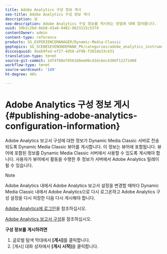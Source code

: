 ```yaml
---
title: Adobe Analytics 구성 정보 게시
seo-title: Adobe Analytics 구성 정보 게시
description: 널
seo-description: Adobe Analytics 구성 정보를 게시하는 방법에 대해 알아봅니다.
uuid: 39b1c2bd-8eb8-43a8-9482-9623115c5374
contentOwner: admin
content-type: reference
products: SG_EXPERIENCEMANAGER/Dynamic-Media-Classic
geptopics: SG_SCENESEVENONDEMAND_PK/categories/adobe_analytics_instrumentation_kit
discoiquuid: deeb9fed-ef27-4d58-af98-f381de33c431
translation-type: tm+mt
source-git-commit: 1df4f88ef856160ee06c43dc6ec430df122f2408
workflow-type: tm+mt
source-wordcount: '149'
ht-degree: 46%

---
```



# Adobe Analytics 구성 정보 게시{#publishing-adobe-analytics-configuration-information}

Adobe Analytics 보고서 구성에 대한 정보가 Dynamic Media Classic 서버로 전송되도록 Dynamic Media Classic 뷰어를 게시합니다. 이 정보는 뷰어에 포함됩니다. 뷰어에 포함된 정보를 Dynamic Media Classic 서버에서 사용할 수 있도록 게시해야 합니다. 사용자가 뷰어에서 활동을 수행한 후 정보가 서버에서 Adobe Analytics 릴레이될 수 있습니다.

>[!NOTE]
>
>Adobe Analytics 내에서 Adobe Analytics 보고서 설정을 변경할 때마다 Dynamic Media Classic 내에서 Adobe Analytics으로 다시 로그온하고 Adobe Analytics 구성 설정을 다시 저장한 다음 다시 게시해야 합니다.

[Adobe Analytics에 로그인](log-analytics.md#log_in_to_adobe_analytics)을 참조하십시오.

[Adobe Analytics 보고서 구성](configuring-analytics-reports.md#configuring_adobe_analytics_reports)을 참조하십시오.

**구성 정보를 게시하려면**

1. 글로벌 탐색 막대에서 **[게시]**&#x200B;를 클릭합니다.
1. [게시] 대화 상자에서 **[게시 시작]**&#x200B;을 클릭합니다.

